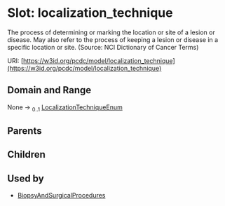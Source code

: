 
# Slot: localization_technique


The process of determining or marking the location or site of a lesion or disease. May also refer to the process of keeping a lesion or disease in a specific location or site. (Source: NCI Dictionary of Cancer Terms)

URI: [https://w3id.org/pcdc/model/localization_technique](https://w3id.org/pcdc/model/localization_technique)


## Domain and Range

None &#8594;  <sub>0..1</sub> [LocalizationTechniqueEnum](LocalizationTechniqueEnum.md)

## Parents


## Children


## Used by

 * [BiopsyAndSurgicalProcedures](BiopsyAndSurgicalProcedures.md)
